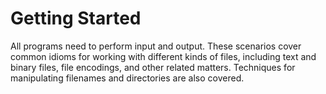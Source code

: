 # Getting Started

All programs need to perform input and output. These scenarios cover common idioms
for working with different kinds of files, including text and binary files, file encodings,
and other related matters. Techniques for manipulating filenames and directories are
also covered.